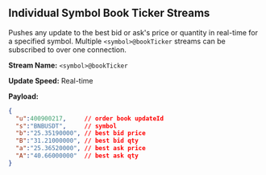 ## Individual Symbol Book Ticker Streams

Pushes any update to the best bid or ask's price or quantity in real-time for a specified symbol. Multiple `<symbol>@bookTicker` streams can be subscribed to over one connection.

**Stream Name:** `<symbol>@bookTicker`

**Update Speed:** Real-time

**Payload:**
```json
{
  "u":400900217,     // order book updateId
  "s":"BNBUSDT",     // symbol
  "b":"25.35190000", // best bid price
  "B":"31.21000000", // best bid qty
  "a":"25.36520000", // best ask price
  "A":"40.66000000"  // best ask qty
}
```